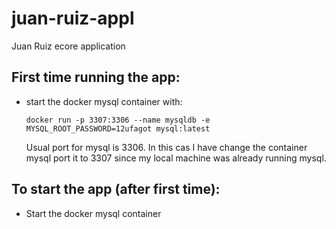 # juan-ruiz-appl
 Juan Ruiz ecore application

## First time running the app:
 - start the docker mysql container with:
   ```
   docker run -p 3307:3306 --name mysqldb -e MYSQL_ROOT_PASSWORD=12ufagot mysql:latest
   ``` 
   Usual port for mysql is 3306. In this cas I have change the container mysql port it to 3307 since my local machine was already running mysql.
   
   
## To start the app (after first time):
 - Start the docker mysql container
